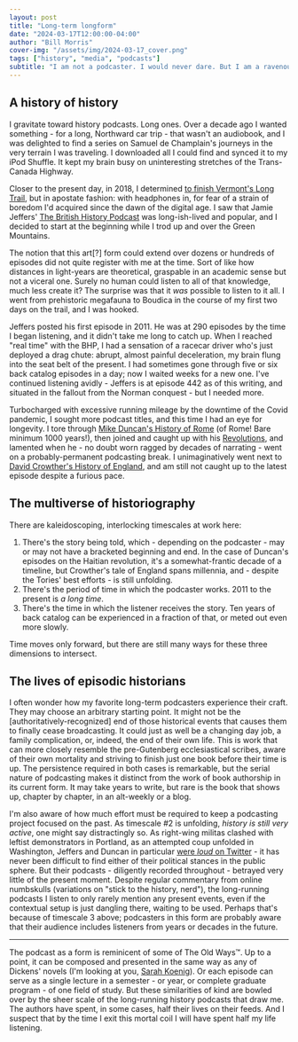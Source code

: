 ```yaml
---
layout: post
title: "Long-term longform"
date: "2024-03-17T12:00:00-04:00"
author: "Bill Morris"
cover-img: "/assets/img/2024-03-17_cover.png"
tags: ["history", "media", "podcasts"]
subtitle: "I am not a podcaster. I would never dare. But I am a ravenous listener of a certain kind."
---
```


## A history of history

I gravitate toward history podcasts. Long ones. Over a decade ago I wanted something - for a long, Northward car trip - that wasn't an audiobook, and I was delighted to find a series on Samuel de Champlain's journeys in the very terrain I was traveling. I downloaded all I could find and synced it to my iPod Shuffle. It kept my brain busy on uninteresting stretches of the Trans-Canada Highway.

Closer to the present day, in 2018, I determined [to finish Vermont's Long Trail](https://github.com/wboykinm/maptember/blob/main/2020/README.md#day-30-a-map), but in apostate fashion: with headphones in, for fear of a strain of boredom I'd acquired since the dawn of the digital age. I saw that Jamie Jeffers' [The British History Podcast](https://www.thebritishhistorypodcast.com/) was long-ish-lived and popular, and I decided to start at the beginning while I trod up and over the Green Mountains.

The notion that this art[?] form could extend over dozens or hundreds of episodes did not quite register with me at the time. Sort of like how distances in light-years are theoretical, graspable in an academic sense but not a viceral one. Surely no human could listen to all of that knowledge, much less create it? The surprise was that it _was_ possible to listen to it all. I went from prehistoric megafauna to Boudica in the course of my first two days on the trail, and I was hooked. 

Jeffers posted his first episode in 2011. He was at 290 episodes by the time I began listening, and it didn't take me long to catch up. When I reached "real time" with the BHP, I had a sensation of a racecar driver who's just deployed a drag chute: abrupt, almost painful deceleration, my brain flung into the seat belt of the present. I had sometimes gone through five or six back catalog episodes in a day; now I waited weeks for a new one. I've continued listening avidly - Jeffers is at episode 442 as of this writing, and situated in the fallout from the Norman conquest - but I needed more.

Turbocharged with excessive running mileage by the downtime of the Covid pandemic, I sought more podcast titles, and this time I had an eye for longevity. I tore through [Mike Duncan's History of Rome](https://thehistoryofrome.typepad.com/) (of Rome! Bare minimum 1000 years!), then joined and caught up with his [Revolutions](https://thehistoryofrome.typepad.com/revolutions_podcast/), and lamented when he - no doubt worn ragged by decades of narrating - went on a probably-permanent podcasting break. I unimaginatively went next to [David Crowther's History of England](https://thehistoryofengland.co.uk/), and am still not caught up to the latest episode despite a furious pace.

## The multiverse of historiography

There are kaleidoscoping, interlocking timescales at work here: 

1. There's the story being told, which - depending on the podcaster - may or may not have a bracketed beginning and end. In the case of Duncan's episodes on the Haitian revolution, it's a somewhat-frantic decade of a timeline, but Crowther's tale of England spans millennia, and - despite the Tories' best efforts - is still unfolding. 
2. There's the period of time in which the podcaster works. 2011 to the present is _a long time_.
3. There's the time in which the listener receives the story. Ten years of back catalog can be experienced in a fraction of that, or meted out even more slowly.

Time moves only forward, but there are still many ways for these three dimensions to intersect. 

## The lives of episodic historians

I often wonder how my favorite long-term podcasters experience their craft. They may choose an arbitrary starting point. It might not be the [authoritatively-recognized] end of those historical events that causes them to finally cease broadcasting. It could just as well be a changing day job, a family complication, or, indeed, the end of their own life. This is work that can more closely resemble the pre-Gutenberg ecclesiastical scribes, aware of their own mortality and striving to finish just one book before their time is up. The persistence required in both cases is remarkable, but the serial nature of podcasting makes it distinct from the work of book authorship in its current form. It may take years to write, but rare is the book that shows up, chapter by chapter, in an alt-weekly or a blog.

I'm also aware of how much effort must be required to keep a podcasting project focused on the past. As timescale #2 is unfolding, _history is still very active_, one might say distractingly so. As right-wing militas clashed with leftist demonstrators in Portland, as an attempted coup unfolded in Washington, Jeffers and Duncan in particular [were _loud_ on Twitter](https://web.archive.org/web/20240317182058/https://twitter.com/mikeduncan/status/1720607415937220951) - it has never been difficult to find either of their political stances in the public sphere. But their podcasts - diligently recorded throughout - betrayed very little of the present moment. Despite regular commentary from online numbskulls (variations on "stick to the history, nerd"), the long-running podcasts I listen to only rarely mention any present events, even if the contextual setup is just dangling there, waiting to be used. Perhaps that's because of timescale 3 above; podcasters in this form are probably aware that their audience includes listeners from years or decades in the future.

<hr>

The podcast as a form is reminicent of some of The Old Ways™. Up to a point, it can be composed and presented in the same way as any of Dickens' novels (I'm looking at you, [Sarah Koenig](https://serialpodcast.org/)). Or each episode can serve as a single lecture in a semester - or year, or complete graduate program - of one field of study. But these similarities of kind are bowled over by the sheer scale of the long-running history podcasts that draw me. The authors have spent, in some cases, half their lives on their feeds. And I suspect that by the time I exit this mortal coil I will have spent half my life listening.
